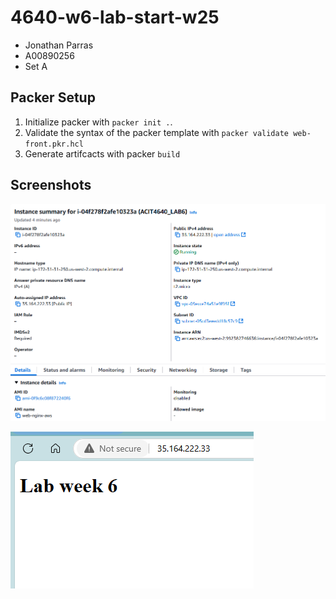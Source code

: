 # 4640-w6-lab-start-w25
- Jonathan Parras
- A00890256
- Set A

## Packer Setup
1. Initialize packer with `packer init .`.
2. Validate the syntax of the packer template with `packer validate web-front.pkr.hcl`
3. Generate artifcacts with packer `build`

## Screenshots
![alt text](image-1.png)

![alt text](image-2.png)